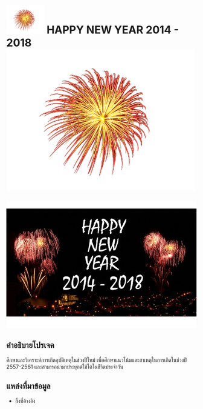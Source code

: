 # <a><img src="img/101.png" width="100px"></a> HAPPY NEW YEAR 2014 - 2018 <a><img src="img/101.png" width="500px"></a>
![](/img/main.jpg)
## คำอธิบายโปรเจค
ศึกษาและวิเคราะห์การเกิดอุบัติเหตุในช่วงปีใหม่ เพื่อศึกษาแนวโน้มและสาเหตุในการเกิดในช่วงปี 2557-2561 และสามารถนำมาประยุกต์ใช้ได้ในชีวิตประจำวัน

## แหล่งที่มาข้อมูล
- ลิ้งที่อ้างอิง

##
